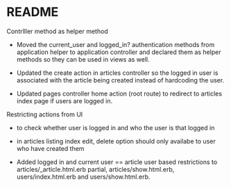 # README
Contrlller method as helper method

- Moved the current_user and logged_in? authentication methods from application helper to application controller and declared them as helper methods so they can be used in views as well.

- Updated the create action in articles controller so the logged in user is associated with the article being created instead of hardcoding the user.

- Updated pages controller home action (root route) to redirect to articles index page if users are logged in.


Restricting actions from UI

- to check whether user is logged in and who the user is that logged in
- in articles listing index edit, delete option should only availabe to user who have created them

- Added logged in and current user == article user based restrictions to articles/_article.html.erb partial, articles/show.html.erb, users/index.html.erb and users/show.html.erb.

